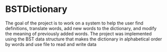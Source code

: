 # BSTDictionary
The goal of the project is to work on a system to help the user find definitions, translate words, add new words to the dictionary, and modify the meaning of previously added words. The project was implemented using the BST data structure that makes the dictionary in alphabetical order by words and use file to read and write data
